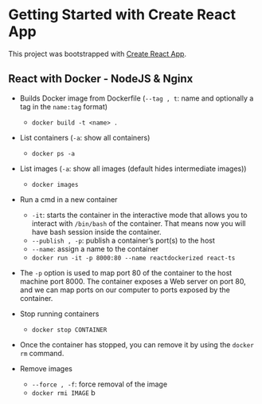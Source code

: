 # Getting Started with Create React App

This project was bootstrapped with [Create React App](https://github.com/facebook/create-react-app).

## React with Docker - NodeJS & Nginx
- Builds Docker image from Dockerfile (`--tag , t`: name and optionally a tag in the `name:tag` format)
    - `docker build -t <name> .`
- List containers (`-a`: show all containers)
    - `docker ps -a`
- List images (`-a`: show all images (default hides intermediate images))
    - `docker images`
- Run a cmd in a new container
    - `-it`: starts the container in the interactive mode that allows you to interact with `/bin/bash` of the container. That means now you will have bash session inside the container.
    - `--publish , -p`: publish a container’s port(s) to the host
    - `--name`: assign a name to the container
    - `docker run -it -p 8000:80 --name reactdockerized react-ts`

- The `-p` option is used to map port 80 of the container to the host machine port 8000. The container exposes a Web server on port 80, and we can map ports on our computer to ports exposed by the container.

- Stop running containers
    - `docker stop CONTAINER`
- Once the container has stopped, you can remove it by using the `docker rm` command.
- Remove images
    - `--force , -f`: force removal of the image
    - `docker rmi IMAGE`                                                        b